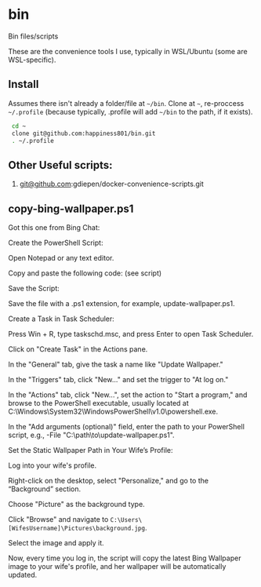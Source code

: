 # bin
Bin files/scripts

These are the convenience tools I use, typically in WSL/Ubuntu (some are WSL-specific).

## Install

Assumes there isn't already a folder/file at `~/bin`.
Clone at `~`, re-proccess `~/.profile` (because typically, .profile will add `~/bin` to the path, if it exists).

```bash
 cd ~
 clone git@github.com:happiness801/bin.git
 . ~/.profile
```

## Other Useful scripts:

1. git@github.com:gdiepen/docker-convenience-scripts.git

## copy-bing-wallpaper.ps1

Got this one from Bing Chat:

Create the PowerShell Script:

Open Notepad or any text editor.

Copy and paste the following code: (see script)

Save the Script:

Save the file with a .ps1 extension, for example, update-wallpaper.ps1.

Create a Task in Task Scheduler:

Press Win + R, type taskschd.msc, and press Enter to open Task Scheduler.

Click on "Create Task" in the Actions pane.

In the "General" tab, give the task a name like "Update Wallpaper."

In the "Triggers" tab, click "New..." and set the trigger to "At log on."

In the "Actions" tab, click "New...", set the action to "Start a program," and browse to the PowerShell executable, usually located at C:\Windows\System32\WindowsPowerShell\v1.0\powershell.exe.

In the "Add arguments (optional)" field, enter the path to your PowerShell script, e.g., -File "C:\path\to\update-wallpaper.ps1".

Set the Static Wallpaper Path in Your Wife’s Profile:

Log into your wife's profile.

Right-click on the desktop, select "Personalize," and go to the “Background” section.

Choose "Picture" as the background type.

Click "Browse" and navigate to `C:\Users\[WifesUsername]\Pictures\background.jpg`.

Select the image and apply it.

Now, every time you log in, the script will copy the latest Bing Wallpaper image to your wife's profile, and her wallpaper will be automatically updated.
